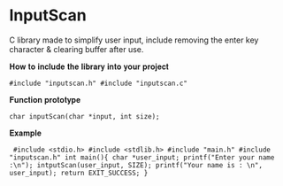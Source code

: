 # InputScan
C library made to simplify user input, include removing the enter key character & clearing buffer after use.


𝐇𝐨𝐰 𝐭𝐨 𝐢𝐧𝐜𝐥𝐮𝐝𝐞 𝐭𝐡𝐞 𝐥𝐢𝐛𝐫𝐚𝐫𝐲 𝐢𝐧𝐭𝐨 𝐲𝐨𝐮𝐫 𝐩𝐫𝐨𝐣𝐞𝐜𝐭

``
#include "inputscan.h"
#include "inputscan.c"
``


𝐅𝐮𝐧𝐜𝐭𝐢𝐨𝐧 𝐩𝐫𝐨𝐭𝐨𝐭𝐲𝐩𝐞 

``
char inputScan(char *input, int size);
``


𝐄𝐱𝐚𝐦𝐩𝐥𝐞

`` 
#include <stdio.h>
#include <stdlib.h>
#include "main.h"
#include "inputscan.h"
int main(){
  char *user_input;
  printf("Enter your name :\n");
  intputScan(user_input, SIZE);
  printf("Your name is : \n", user_input);
  return EXIT_SUCCESS;
}
``
